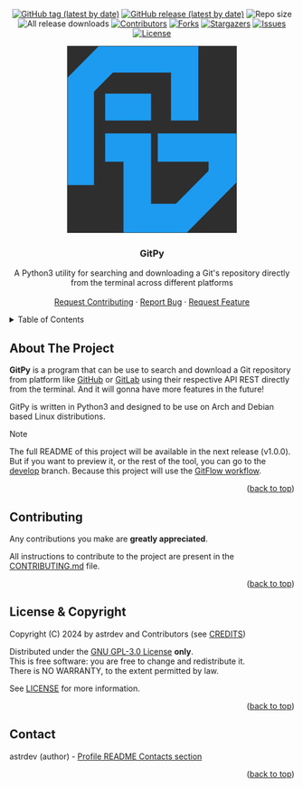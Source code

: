 <a name="readme-top"></a>

<p align="center">
	<a href="https://github.com/astrdev/gitpy/tags"><img src="https://img.shields.io/github/v/tag/astrdev/gitpy?label=Latest%20tag&style=for-the-badge" alt="GitHub tag (latest by date)"></a>
	<a href="https://github.com/astrdev/gitpy/releases"><img src="https://img.shields.io/github/v/release/astrdev/gitpy?label=latest%20release&style=for-the-badge" alt="GitHub release (latest by date)"></a>
	<img src="https://img.shields.io/github/repo-size/astrdev/gitpy?color=informational&style=for-the-badge" alt="Repo size">
	<img src="https://img.shields.io/github/downloads/astrdev/gitpy/total?style=for-the-badge" alt="All release downloads">
	<a href="https://github.com/astrdev/gitpy/graphs/contributors"><img src="https://img.shields.io/github/contributors/astrdev/gitpy.svg?style=for-the-badge" alt="Contributors"></a>
	<a href="https://github.com/astrdev/gitpy/forks"><img src="https://img.shields.io/github/forks/astrdev/gitpy.svg?style=for-the-badge" alt="Forks"></a>
	<a href="https://github.com/astrdev/gitpy/stargazers"><img src="https://img.shields.io/github/stars/astrdev/gitpy.svg?style=for-the-badge" alt="Stargazers"></a>
	<a href="https://github.com/astrdev/gitpy/issues"><img src="https://img.shields.io/github/issues/astrdev/gitpy.svg?style=for-the-badge" alt="Issues"></a>
	<a href="LICENSE"><img src="https://img.shields.io/github/license/astrdev/gitpy.svg?style=for-the-badge" alt="License"></a>
</p>

<div align="center">
	<a href="https://github.com/astrdev/gitpy"><img src="assets/images/gitpy_logo.png" alt="Logo" width="300" height="330"></a>
<h3 align="center">GitPy</h3>
	<p align="center">
		A Python3 utility for searching and downloading a Git's repository directly from the terminal across different platforms
		<!-- <br /><a href="https://github.com/astrdev/gitpy"><strong>Explore the docs »</strong></a><br /> -->
		<br />
		<br /><a href="https://github.com/astrdev/gitpy/issues">Request Contributing</a>
		·
		<a href="https://github.com/astrdev/gitpy/issues">Report Bug</a>
		·
		<a href="https://github.com/astrdev/gitpy/issues">Request Feature</a>
	</p>
</div>

<details>
	<summary>Table of Contents</summary>
	<ol>
		<li><a href="#about-the-project">About The Project</a></li>
		<li><a href="#contributing">Contributing</a></li>
		<li><a href="#license--copyright">License & Copyright</a></li>
		<li><a href="#contact">Contact</a></li>
	</ol>
</details>

## About The Project

**GitPy** is a program that can be use to search and download a Git repository from platform like [GitHub][github_url] or [GitLab][gitlab_url] using their respective API REST directly from the terminal. And it will gonna have more features in the future!

GitPy is written in Python3 and designed to be use on Arch and Debian based Linux distributions.

> [!NOTE]  
> The full README of this project will be available in the next release (v1.0.0). But if you want to preview it, or the rest of the tool, you can go to the [develop][gitpy_develop_branch] branch. Because this project will use the [GitFlow workflow][gitflow_url].

<p align="right">(<a href="#readme-top">back to top</a>)</p>

## Contributing

Any contributions you make are **greatly appreciated**.

All instructions to contribute to the project are present in the [CONTRIBUTING.md](CONTRIBUTING.md) file.

<p align="right">(<a href="#readme-top">back to top</a>)</p>

## License & Copyright

Copyright (C) 2024 by astrdev and Contributors (see [CREDITS](CREDITS))

Distributed under the [GNU GPL-3.0 License][gpl3.0_url] **only**.  \
This is free software: you are free to change and redistribute it.  \
There is NO WARRANTY, to the extent permitted by law.

See [LICENSE](LICENSE) for more information.

<p align="right">(<a href="#readme-top">back to top</a>)</p>

## Contact

astrdev (author) - [Profile README Contacts section][contact_info]

<p align="right">(<a href="#readme-top">back to top</a>)</p>

<!-- Variables -->
[gitflow_url]: https://www.atlassian.com/git/tutorials/comparing-workflows/gitflow-workflow
[gitpy_develop_branch]: https://github.com/astrdev/gitpy/tree/develop
[contact_info]: https://github.com/astrdev#contacts
[gpl3.0_url]: https://www.gnu.org/licenses/gpl-3.0.html
[github_url]: https://github.com
[gitlab_url]: https://gitlab.com
